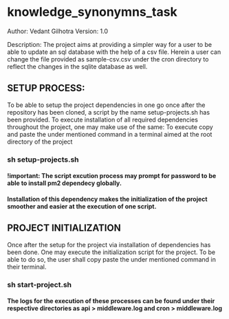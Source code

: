 # knowledge_synonymns_task

Author: Vedant Gilhotra
Version: 1.0

Description: The project aims at providing a simpler way for a user to be able to update an sql database with the help of a csv file. 
Herein a user can change the file provided as sample-csv.csv under the cron directory to reflect the changes in the sqlite database as well.

## SETUP PROCESS:
To be able to setup the project dependencies in one go once after the repository has been cloned, a script by the name setup-projects.sh has been provided.
To execute installation of all required dependencies throughout the project, one may make use of the same:
To execute copy and paste the under mentioned command in a terminal aimed at the root directory of the project

### sh setup-projects.sh

#### !important: The script excution process may prompt for password to be able to install pm2 dependecy globally. 
#### Installation of this dependency makes the initialization of the project smoother and easier at the execution of one script.

## PROJECT INITIALIZATION
Once after the setup for the project via installation of dependencies has been done. One may execute the initialization script for the project.
To be able to do so, the user shall copy paste the under mentioned command in their terminal.
### sh start-project.sh 

#### The logs for the execution of these processes can be found under their respective directories as api > middleware.log and cron > middleware.log
